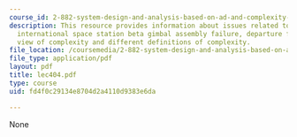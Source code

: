```yaml
---
course_id: 2-882-system-design-and-analysis-based-on-ad-and-complexity-theories-spring-2005
description: This resource provides information about issues related to complexity,
  international space station beta gimbal assembly failure, departure from conventional
  view of complexity and different definitions of complexity.
file_location: /coursemedia/2-882-system-design-and-analysis-based-on-ad-and-complexity-theories-spring-2005/fd4f0c29134e8704d2a4110d9383e6da_lec404.pdf
file_type: application/pdf
layout: pdf
title: lec404.pdf
type: course
uid: fd4f0c29134e8704d2a4110d9383e6da

---
```

None